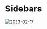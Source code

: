 # Sidebars
 
![2023-02-17](https://user-images.githubusercontent.com/111579457/219666083-6e3fc6a9-12fb-4131-a4a4-29948a0114e9.png)
